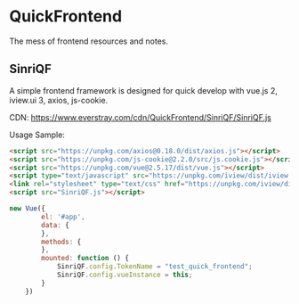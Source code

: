 # QuickFrontend
The mess of frontend resources and notes.

## SinriQF
A simple frontend framework is designed for quick develop with vue.js 2, iview.ui 3, axios, js-cookie.

CDN: https://www.everstray.com/cdn/QuickFrontend/SinriQF/SinriQF.js

Usage Sample:

```html
<script src="https://unpkg.com/axios@0.18.0/dist/axios.js"></script>
<script src="https://unpkg.com/js-cookie@2.2.0/src/js.cookie.js"></script>
<script src="https://unpkg.com/vue@2.5.17/dist/vue.js"></script>
<script type="text/javascript" src="https://unpkg.com/iview/dist/iview.min.js"></script>
<link rel="stylesheet" type="text/css" href="https://unpkg.com/iview/dist/styles/iview.css">
<script src="SinriQF.js"></script>
```

```javascript
new Vue({
        el: '#app',
        data: {
        },
        methods: {
        },
        mounted: function () {
            SinriQF.config.TokenName = "test_quick_frontend";
            SinriQF.config.vueInstance = this;
        }
    })
```
